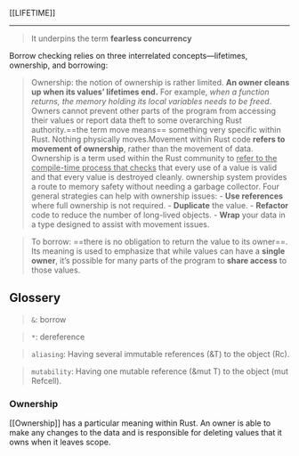 
[[LIFETIME]]

---

> It underpins the term **fearless concurrency**

Borrow checking relies on three interrelated concepts—lifetimes, ownership, and borrowing:

> Ownership: the notion of ownership is rather limited. **An owner cleans up when its values’ lifetimes end.**
For example, *when a function returns, the memory holding its local variables needs to be freed*. 
Owners cannot prevent other parts of the program from accessing their values or report data theft to some overarching Rust authority.==the term move means== something very specific within Rust. Nothing physically moves.Movement within Rust code **refers to movement of ownership**, rather than the movement of data. 
Ownership is a term used within the Rust community to <u>refer to the compile-time process that checks</u> that every use of a value is valid and that every value is destroyed cleanly.
ownership system provides a route to memory safety without needing a garbage collector. 
Four general strategies can help with ownership issues:
    - **Use references** where full ownership is not required.
    - **Duplicate** the value.
    - **Refactor** code to reduce the number of long-lived objects.
    - **Wrap** your data in a type designed to assist with movement issues.

> To borrow: ==there is no obligation to return the value to its owner==. Its meaning is used to emphasize that while values can have a **single owner**, it’s possible for many parts of the program to **share access** to those values.


## Glossery

  > `&`:	borrow
 
  > `*`:	dereference

  > `aliasing`: Having several immutable references (&T) to the object (Rc).
  
  > `mutability`: Having one mutable reference (&mut T) to the object (mut Refcell).

### Ownership
[[Ownership]] has a particular meaning within Rust. An owner is able to make any changes to the data and is responsible for deleting values that it owns when it leaves scope.
